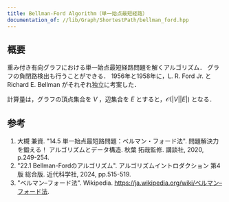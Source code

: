 ```yaml
---
title: Bellman-Ford Algorithm（単一始点最短経路）
documentation_of: //lib/Graph/ShortestPath/bellman_ford.hpp
---
```



## 概要

重み付き有向グラフにおける単一始点最短経路問題を解くアルゴリズム．
グラフの負閉路検出も行うことができる．
1956年と1958年に，L. R. Ford Jr. と Richard E. Bellman がそれぞれ独立に考案した．

計算量は，グラフの頂点集合を $V$ ，辺集合を $E$ とすると，$\mathcal{O}(\lvert V \rvert \lvert E \rvert)$ となる．


## 参考

1. 大槻 兼資. "14.5 単一始点最短路問題：ベルマン・フォード法". 問題解決力を鍛える！ アルゴリズムとデータ構造. 秋葉 拓哉監修. 講談社, 2020, p.249-254.
1. "22.1 Bellman-Fordのアルゴリズム". アルゴリズムイントロダクション 第4版 総合版. 近代科学社, 2024, pp.515-519.
1. "ベルマン–フォード法". Wikipedia. <https://ja.wikipedia.org/wiki/ベルマン–フォード法>.
